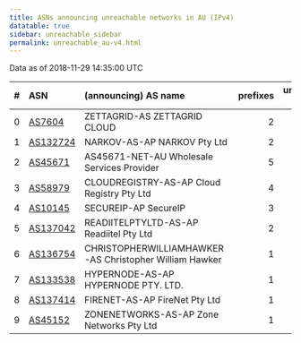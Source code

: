 ```yaml
---
title: ASNs announcing unreachable networks in AU (IPv4)
datatable: true
sidebar: unreachable_sidebar
permalink: unreachable_au-v4.html
---
```


Data as of 2018-11-29 14:35:00 UTC


<div class="datatable-begin"></div>

|   # | ASN                                      | (announcing) AS name                                   |   prefixes |   unreachable /24s |
|----:|:-----------------------------------------|:-------------------------------------------------------|-----------:|-------------------:|
|   0 | [AS7604](unreachable_AS7604-v4.html)     | ZETTAGRID-AS ZETTAGRID CLOUD                           |          2 |                 32 |
|   1 | [AS132724](unreachable_AS132724-v4.html) | NARKOV-AS-AP NARKOV Pty Ltd                            |          2 |                  8 |
|   2 | [AS45671](unreachable_AS45671-v4.html)   | AS45671-NET-AU Wholesale Services Provider             |          5 |                  7 |
|   3 | [AS58979](unreachable_AS58979-v4.html)   | CLOUDREGISTRY-AS-AP Cloud Registry Pty Ltd             |          4 |                  4 |
|   4 | [AS10145](unreachable_AS10145-v4.html)   | SECUREIP-AP SecureIP                                   |          3 |                  3 |
|   5 | [AS137042](unreachable_AS137042-v4.html) | READIITELPTYLTD-AS-AP Readiitel Pty Ltd                |          2 |                  2 |
|   6 | [AS136754](unreachable_AS136754-v4.html) | CHRISTOPHERWILLIAMHAWKER-AS Christopher William Hawker |          1 |                  1 |
|   7 | [AS133538](unreachable_AS133538-v4.html) | HYPERNODE-AS-AP HYPERNODE PTY. LTD.                    |          1 |                  1 |
|   8 | [AS137414](unreachable_AS137414-v4.html) | FIRENET-AS-AP FireNet Pty Ltd                          |          1 |                  1 |
|   9 | [AS45152](unreachable_AS45152-v4.html)   | ZONENETWORKS-AS-AP Zone Networks Pty Ltd               |          1 |                  1 |

<div class="datatable-end"></div>